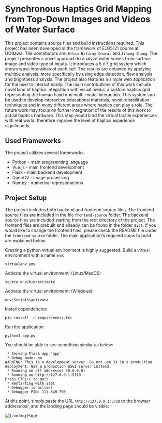 # Synchronous Haptics Grid Mapping from Top-Down Images and Videos of Water Surface

This project contains source files and build instructions required. This project has been developed in the framework of ELG5121 course at UOttawa. The contributors are: `Erhan Baturay Onural` and `Jihong Zhang`. The project presentes a novel approach to analyze water waves from surface image and video type of inputs. It introduces a 5 x 7 grid system which shows wave intensities of each cell. The results are obtained by applying multiple analysis, more specifically by using edge detection, flow analysis and brightness analysis. The project also features a simple web application for the user to interact easily. The main contributions of this work include novel kind of haptics integration with visual media, a custom haptics grid representing the human hand and multi-modal interaction. This system can be used to develop interactive educational materials, novel rehabilitation techniques and in many different areas where haptics can play a role. The future work may focus on further integration of the results of this work to actual haptics hardware. This step would bind the virtual tactile experiences with real world, therefore improve the level of haptics experience significantly.

## Used Frameworks
The project utilizes several frameworks.
 - Python - main programming language
 - Vue.js - main frontend development
 - Flask - main backend development
 - OpenCV - image processing
 - Numpy - numerical representations

## Project Setup
The project includes both backend and frontend source files. The frontend source files are included in the file `frontend-source` folder. The backend source files are included starting from the root directory of the project. The frontend files are prebuilt and already can be found in the folder `dist`. If you would like to change the frontend files, please check the README file under the `frontend-source` folder. The main application's required steps to build are explained below.

Creating a python virtual environment is highly suggested. Build a virtual environment with a name `env`:
```
virtualenv env
```
Activate the virtual environment: (Linux/MacOS)
```
source env/bin/activate
```
Activate the virtual environment: (Windows)
```
env\Scripts\activate
```
Install dependencies:
```
pip install -r requirements.txt
```
Run the application:
```
python3 app.py
```

You should be able to see something similar as below:
```
 * Serving Flask app 'app'
 * Debug mode: on
WARNING: This is a development server. Do not use it in a production deployment. Use a production WSGI server instead.
 * Running on all addresses (0.0.0.0)
 * Running on http://127.0.0.1:5710
Press CTRL+C to quit
 * Restarting with stat
 * Debugger is active!
 * Debugger PIN: 111-849-790
 ```

At this point, simply paste the URL `http://127.0.0.1:5710` to the browser address bar, and the landing page should be visible:


![Landing Page](https://i.ibb.co/0K1yJ6W/SS-Website.png)
